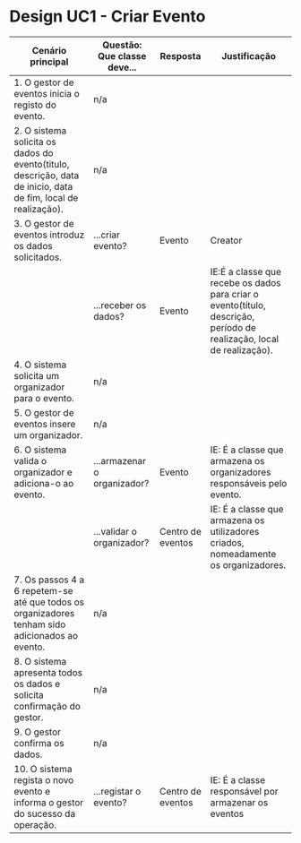# Design UC1 - Criar Evento

| Cenário principal                                                                                              | Questão: Que classe deve... | Resposta          | Justificação                                                                                                          |
|----------------------------------------------------------------------------------------------------------------|-----------------------------|-------------------|-----------------------------------------------------------------------------------------------------------------------|
| 1. O gestor de eventos inicia o registo do evento.                                                             | n/a                         |                   |                                                                                                                       |
| 2. O sistema solicita os dados do evento(titulo, descrição, data de inicio, data de fim, local de realização). | n/a                         |                   |                                                                                                                       |
| 3. O gestor de eventos introduz os dados solicitados.                                                          | ...criar evento?            | Evento            | Creator                                                                                                               |
|                                                                                                                | ...receber os dados?        | Evento       | IE:É a classe que recebe os dados para criar o evento(título, descrição, período de realização, local de realização). |
| 4. O sistema solicita um organizador para o evento.                                                            | n/a                         |                   |                                                                                                                       |
| 5. O gestor de eventos insere um organizador.                                                                  | n/a                         |                   |                                                                                                                       |
| 6. O sistema valida o organizador e adiciona-o ao evento.                                                      | ...armazenar o organizador? | Evento            | IE: É a classe que armazena os organizadores responsáveis pelo evento.                                                |
|                                                                                                                | ...validar o organizador?   | Centro de eventos | IE: É a classe que armazena os utilizadores criados, nomeadamente os organizadores.                                   |
| 7. Os passos 4 a 6 repetem-se até que todos os organizadores tenham sido adicionados ao evento.                | n/a                         |                   |                                                                                                                       |
| 8. O sistema apresenta todos os dados e solicita confirmação do gestor.                                        | n/a                         |                   |                                                                                                                       |
| 9. O gestor confirma os dados.                                                                                 | n/a                         |                   |                                                                                                                       |
| 10. O sistema regista o novo evento e informa o gestor do sucesso da operação.                                 | ...registar o evento?       | Centro de eventos | IE: É a classe responsável por armazenar os eventos                                                                  |                                                                              
